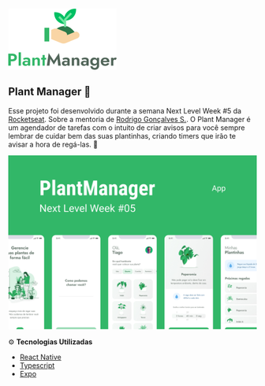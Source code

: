 
![](/github_assets/logotype.png)

## Plant Manager 🌱
Esse projeto foi desenvolvido durante a semana Next Level Week #5 da [Rocketseat](https://rocketseat.com.br/). Sobre a mentoria de [Rodrigo Gonçalves S.](https://github.com/rodrigorgtic). O Plant Manager é um agendador de tarefas com o intuito de criar avisos para você sempre lembrar de cuidar bem das suas plantinhas, criando timers que irão te avisar a hora de regá-las. 🤗

![](/github_assets/capa.jpg)


 ⚙ **Tecnologias Utilizadas** 
 - [React Native](https://reactnative.dev/)
- [Typescript](https://www.typescriptlang.org/)
- [Expo](https://expo.io/)


